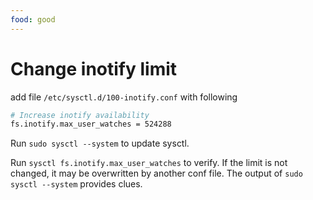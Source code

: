 ```yaml
---
food: good
---
```


# Change inotify limit

add file `/etc/sysctl.d/100-inotify.conf` with following
```bash
# Increase inotify availability
fs.inotify.max_user_watches = 524288
```

Run `sudo sysctl --system` to update sysctl.

Run `sysctl fs.inotify.max_user_watches` to verify.
If the limit is not changed, it may be overwritten by another conf file.  The output of `sudo sysctl --system` provides clues.
